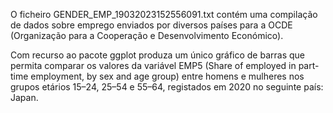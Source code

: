 O ficheiro GENDER_EMP_19032023152556091.txt contém uma compilação de dados sobre emprego enviados por diversos países para a OCDE (Organização para a Cooperação e Desenvolvimento Económico).

Com recurso ao pacote ggplot produza um único gráfico de barras que permita comparar os valores da variável EMP5 (Share of employed in part-time employment, by sex and age group) entre homens e mulheres nos grupos etários 15–24, 25–54 e 55–64, registados em 2020 no seguinte país: Japan.
